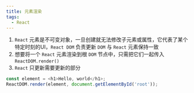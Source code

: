 ```yaml
---
title: 元素渲染
tags:
  - React
---
```


1. `React` 元素是不可变对象，一旦创建就无法修改子元素或属性，它代表了某个特定时刻的UI，`React DOM` 负责更新 `DOM` 与 `React` 元素保持一致
2. 想要将一个 `React` 元素渲染到根 `DOM` 节点中，只需把它们一起传入 `ReactDOM.render()`
3. `React` 只更新需要更新的部分

```js
const element = <h1>Hello, world</h1>;
ReactDOM.render(element, document.getElementById('root'));
```
